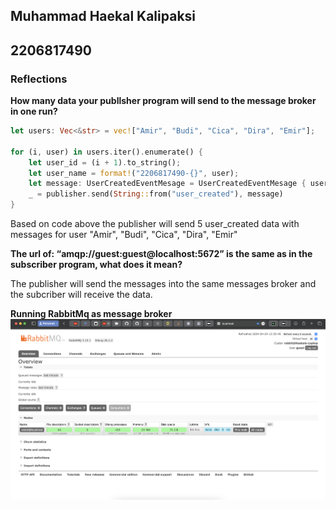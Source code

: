 ## Muhammad Haekal Kalipaksi

## 2206817490

### Reflections

**How many data your publlsher program will send to the message broker in one run?**

```rs
let users: Vec<&str> = vec!["Amir", "Budi", "Cica", "Dira", "Emir"];

for (i, user) in users.iter().enumerate() {
    let user_id = (i + 1).to_string();
    let user_name = format!("2206817490-{}", user);
    let message: UserCreatedEventMesage = UserCreatedEventMesage { user_id, user_name };
    _ = publisher.send(String::from("user_created"), message)
}
```

Based on code above the publisher will send 5 user_created data with messages for user "Amir", "Budi", "Cica", "Dira", "Emir"

**The url of: “amqp://guest:guest@localhost:5672” is the same as in the subscriber program, what does it mean?**

The publisher will send the messages into the same messages broker and the subcriber will receive the data.

**Running RabbitMq as message broker**
![init-raabit](images/init-rabbit.png?raw=true)
